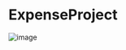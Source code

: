 # ExpenseProject

![image](https://github.com/fabiotano/ExpenseProject/assets/117854269/70075a11-76d7-452b-8d53-859a1b39e670)
